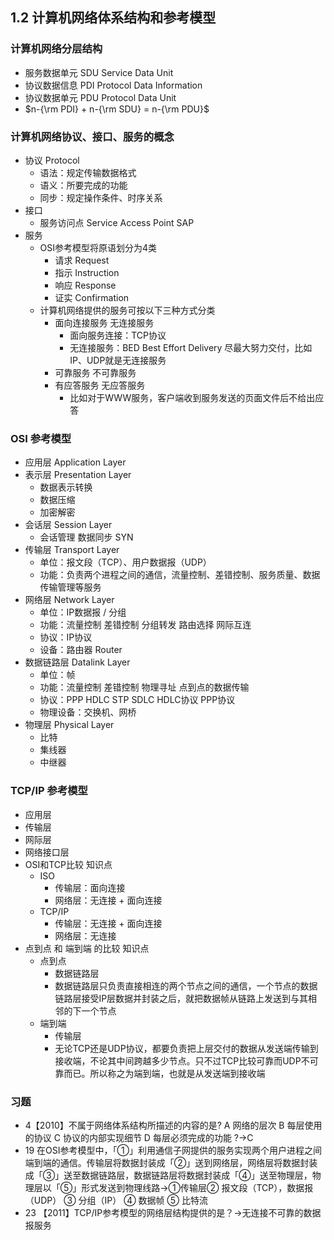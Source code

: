 ## 1.2 计算机网络体系结构和参考模型
### 计算机网络分层结构
- 服务数据单元 SDU Service Data Unit
- 协议数据信息 PDI Protocol Data Information
- 协议数据单元 PDU Protocol Data Unit
- $n-{\rm PDI} + n-{\rm SDU} = n-{\rm PDU}$  
### 计算机网络协议、接口、服务的概念
  - 协议 Protocol
      - 语法：规定传输数据格式
      - 语义：所要完成的功能
      - 同步：规定操作条件、时序关系
  - 接口
      - 服务访问点 Service Access Point SAP
  - 服务
      - OSI参考模型将原语划分为4类
          - 请求 Request
          - 指示 Instruction
          - 响应 Response
          - 证实 Confirmation
      - 计算机网络提供的服务可按以下三种方式分类
          - 面向连接服务 无连接服务
              - 面向服务连接：TCP协议
              - 无连接服务：BED Best Effort Delivery 尽最大努力交付，比如IP、UDP就是无连接服务
          - 可靠服务 不可靠服务
          - 有应答服务 无应答服务
              - 比如对于WWW服务，客户端收到服务发送的页面文件后不给出应答
### OSI 参考模型 
- 应用层 Application Layer
- 表示层 Presentation Layer
    - 数据表示转换
    - 数据压缩
    - 加密解密
- 会话层 Session Layer
    - 会话管理 数据同步 SYN
- 传输层 Transport Layer
    - 单位：报文段（TCP）、用户数据报（UDP）
    - 功能：负责两个进程之间的通信，流量控制、差错控制、服务质量、数据传输管理等服务
- 网络层 Network Layer
    - 单位：IP数据报 / 分组
    - 功能：流量控制 差错控制 分组转发 路由选择 网际互连
    - 协议：IP协议 
    - 设备：路由器 Router
- 数据链路层 Datalink Layer
    - 单位：帧
    - 功能：流量控制 差错控制 物理寻址 点到点的数据传输
    - 协议：PPP HDLC STP SDLC HDLC协议 PPP协议
    - 物理设备：交换机、网桥
- 物理层 Physical Layer
    - 比特
    - 集线器
    - 中继器
### TCP/IP 参考模型 
  - 应用层
  - 传输层
  - 网际层
  - 网络接口层
- OSI和TCP比较 知识点
  - ISO
      - 传输层：面向连接
      - 网络层：无连接 + 面向连接
  - TCP/IP
      - 传输层：无连接 + 面向连接
      - 网络层：无连接
- 点到点 和 端到端 的比较 知识点
  - 点到点
      - 数据链路层
      - 数据链路层只负责直接相连的两个节点之间的通信，一个节点的数据链路层接受IP层数据并封装之后，就把数据帧从链路上发送到与其相邻的下一个节点
  - 端到端
      - 传输层
      - 无论TCP还是UDP协议，都要负责把上层交付的数据从发送端传输到接收端，不论其中间跨越多少节点。只不过TCP比较可靠而UDP不可靠而已。所以称之为端到端，也就是从发送端到接收端
### 习题
- 4【2010】不属于网络体系结构所描述的内容的是?
A 网络的层次
B 每层使用的协议
C 协议的内部实现细节
D 每层必须完成的功能 ?→C
- 19 在OSI参考模型中，「①」利用通信子网提供的服务实现两个用户进程之间端到端的通信。传输层将数据封装成「②」送到网络层，网络层将数据封装成「③」送至数据链路层，数据链路层将数据封装成「④」送至物理层，物理层以「⑤」形式发送到物理线路→①传输层② 报文段（TCP），数据报（UDP） ③ 分组（IP） ④ 数据帧 ⑤ 比特流 
- 23 【2011】TCP/IP参考模型的网络层结构提供的是？→无连接不可靠的数据报服务
